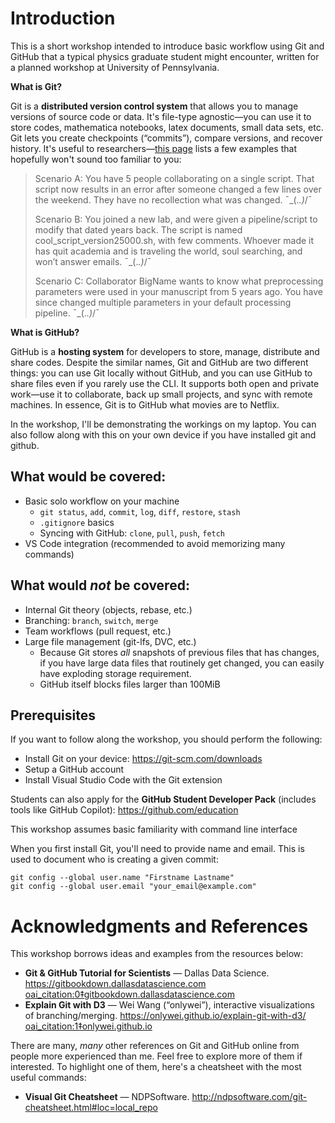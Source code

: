 # Introduction

This is a short workshop intended to introduce basic workflow using Git and GitHub that a typical physics graduate student might encounter, written for a planned workshop at University of Pennsylvania.

**What is Git?**

Git is a **distributed version control system** that allows you to manage versions of source code or data. It's file-type agnostic—you can use it to store codes, mathematica notebooks, latex documents, small data sets, etc. Git lets you create checkpoints (“commits”), compare versions, and recover history. It's useful to researchers—[this page](https://gitbookdown.dallasdatascience.com/index.html#why-is-git-important-for-scientists) lists a few examples that hopefully won't sound too familiar to you:

>Scenario A: You have 5 people collaborating on a single script. That script now results in an error after someone changed a few lines over the weekend. They have no recollection what was changed. ¯\_(._.)_/¯
>
>Scenario B: You joined a new lab, and were given a pipeline/script to modify that dated years back. The script is named cool_script_version25000.sh, with few comments. Whoever made it has quit academia and is traveling the world, soul searching, and won’t answer emails. ¯\_(._.)_/¯
>
>Scenario C: Collaborator BigName wants to know what preprocessing parameters were used in your manuscript from 5 years ago. You have since changed multiple parameters in your default processing pipeline. ¯\_(._.)_/¯

**What is GitHub?**

GitHub is a **hosting system** for developers to store, manage, distribute and share codes. Despite the similar names, Git and GitHub are two different things: you can use Git locally without GitHub, and you can use GitHub to share files even if you rarely use the CLI. It supports both open and private work—use it to collaborate, back up small projects, and sync with remote machines. In essence, Git is to GitHub what movies are to Netflix.

In the workshop, I'll be demonstrating the workings on my laptop. You can also follow along with this on your own device if you have installed git and github.
## What would be covered:

- Basic solo workflow on your machine  
	- `git status`, `add`, `commit`, `log`, `diff`, `restore`, `stash`
	- `.gitignore` basics
	- Syncing with GitHub: `clone`, `pull`, `push`, `fetch`
- VS Code integration (recommended to avoid memorizing many commands)

## What would *not* be covered:

- Internal Git theory (objects, rebase, etc.)
- Branching: `branch`, `switch`, `merge`
- Team workflows (pull request, etc.)
- Large file management  (git-lfs, DVC, etc.)
	- Because Git stores *all* snapshots of previous files that has changes, if you have large data files that routinely get changed, you can easily have exploding storage requirement.
	- GitHub itself blocks files larger than 100MiB

## Prerequisites

If you want to follow along the workshop, you should perform the following:

- Install Git on your device: https://git-scm.com/downloads
- Setup a GitHub account
- Install Visual Studio Code with the Git extension

Students can also apply for the **GitHub Student Developer Pack** (includes tools like GitHub Copilot): https://github.com/education

This workshop assumes basic familiarity with command line interface


When you first install Git, you'll need to provide name and email. This is used to document who is creating a given commit:

```
git config --global user.name "Firstname Lastname" 
git config --global user.email "your_email@example.com"
```

# Acknowledgments and References

This workshop borrows ideas and examples from the resources below:

- **Git & GitHub Tutorial for Scientists** — Dallas Data Science. https://gitbookdown.dallasdatascience.com  [oai_citation:0‡gitbookdown.dallasdatascience.com](https://gitbookdown.dallasdatascience.com/)
- **Explain Git with D3** — Wei Wang (“onlywei”), interactive visualizations of branching/merging. https://onlywei.github.io/explain-git-with-d3/  [oai_citation:1‡onlywei.github.io](https://onlywei.github.io/explain-git-with-d3/)

There are many, _many_ other references on Git and GitHub online from people more experienced than me. Feel free to explore more of them if interested. To highlight one of them, here's a cheatsheet with the most useful commands:

- **Visual Git Cheatsheet** — NDPSoftware. http://ndpsoftware.com/git-cheatsheet.html#loc=local_repo
